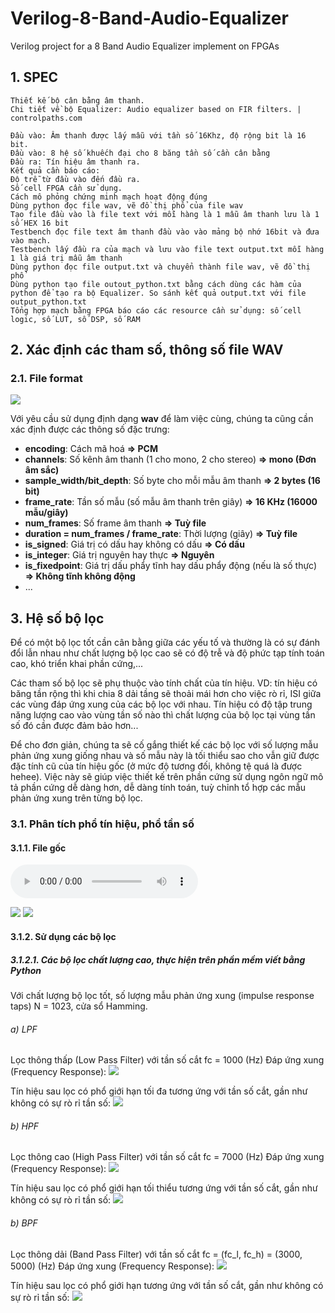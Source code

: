 # Verilog-8-Band-Audio-Equalizer
Verilog project for a 8 Band Audio Equalizer implement on FPGAs

## 1. SPEC
```
Thiết kế bộ cân bằng âm thanh. 
Chi tiết về bộ Equalizer: Audio equalizer based on FIR filters. | controlpaths.com

Đầu vào: Âm thanh được lấy mẫu với tần số 16Khz, độ rộng bit là 16 bit.
Đầu vào: 8 hệ số khuếch đại cho 8 băng tần số cần cân bằng
Đầu ra: Tín hiệu âm thanh ra. 
Kết quả cần báo cáo:
Độ trễ từ đầu vào đến đầu ra. 
Số cell FPGA cần sử dụng. 
Cách mô phỏng chứng minh mạch hoạt động đúng
Dùng python đọc file wav, vẽ đồ thị phổ của file wav
Tạo file đầu vào là file text với mỗi hàng là 1 mẫu âm thanh lưu là 1 số HEX 16 bit
Testbench đọc file text âm thanh đầu vào vào mảng bộ nhớ 16bit và đưa vào mạch. 
Testbench lấy đầu ra của mạch và lưu vào file text output.txt mỗi hàng 1 là giá trị mẫu âm thanh 
Dùng python đọc file output.txt và chuyển thành file wav, vẽ đồ thị phổ
Dùng python tạo file outout_python.txt bằng cách dùng các hàm của python để tạo ra bộ Equalizer. So sánh kết quả output.txt với file output_python.txt
Tổng hợp mạch bằng FPGA báo cáo các resource cần sử dụng: số cell logic, số LUT, số DSP, số RAM
```
## 2. Xác định các tham số, thông số file WAV
### 2.1. File format
<img src="./Wav/imgs/wav_structure.png">

Với yêu cầu sử dụng định dạng <b>wav</b> để làm việc cùng, chúng ta cũng cần xác định được các thông số đặc trưng:
- <b>encoding</b>: Cách mã hoá
  <b>=> PCM</b>
- <b>channels</b>: Số kênh âm thanh (1 cho mono, 2 cho stereo)
  <b>=> mono (Đơn âm sắc)</b>
- <b>sample_width/bit_depth</b>: Số byte cho mỗi mẫu âm thanh
  <b>=> 2 bytes (16 bit)</b>
- <b>frame_rate</b>: Tần số mẫu (số mẫu âm thanh trên giây)
  <b>=> 16 KHz (16000 mẫu/giây)</b>
- <b>num_frames</b>: Số frame âm thanh
  <b>=> Tuỳ file</b>
- <b>duration = num_frames / frame_rate</b>: Thời lượng (giây)
  <b>=> Tuỳ file</b>
- <b>is_signed</b>: Giá trị có dấu hay không có dấu
  <b>=> Có dấu</b>
- <b>is_integer</b>: Giá trị nguyên hay thực
  <b>=> Nguyên</b>
- <b>is_fixedpoint</b>: Giá trị dấu phẩy tĩnh hay dấu phẩy động (nếu là số thực)
  <b>=> Không tĩnh không động</b>
- ...

## 3. Hệ số bộ lọc
Để có một bộ lọc tốt cần cân bằng giữa các yếu tố và thường là có sự đánh đổi lẫn nhau như chất lượng bộ lọc cao sẽ có độ trễ và độ phức tạp tính toán cao, khó triển khai phần cứng,...

Các tham số bộ lọc sẽ phụ thuộc vào tính chất của tín hiệu. VD: tín hiệu có băng tần rộng thì khi chia 8 dải tầng sẽ thoải mái hơn cho việc rò rỉ, ISI giữa các vùng đáp ứng xung của các bộ lọc với nhau. Tín hiệu có độ tập trung năng lượng cao vào vùng tần số nào thì chất lượng của bộ lọc tại vùng tần số đó cần được đảm bảo hơn...

Để cho đơn giản, chúng ta sẽ cố gắng thiết kế các bộ lọc với số lượng mẫu phản ứng xung giống nhau và số mẫu này là tối thiểu sao cho vẫn giữ được đặc tính cũ của tín hiệu gốc (ở mức độ tương đối, không tệ quá là được hehee). Việc này sẽ giúp việc thiết kế trên phần cứng sử dụng ngôn ngữ mô tả phần cứng dễ dàng hơn, dễ dàng tính toán, tuỳ chỉnh tổ hợp các mẫu phản ứng xung trên từng bộ lọc.
### 3.1. Phân tích phổ tín hiệu, phổ tần số
#### 3.1.1. File gốc

<audio src="./Wav/wavs/tft.wav" controls preload></audio>

<img src="./Wav/imgs/tft_sig_freq.png">
<img src="./Wav/imgs/tft.png">

#### 3.1.2. Sử dụng các bộ lọc
##### 3.1.2.1. Các bộ lọc chất lượng cao, thực hiện trên phần mềm viết bằng Python
Với chất lượng bộ lọc tốt, số lượng mẫu phản ứng xung (impulse response taps) N = 1023, cửa sổ Hamming.
###### a) LPF
Lọc thông thấp (Low Pass Filter) với tần số cắt fc = 1000 (Hz)
Đáp ứng xung (Frequency Response):
<img src="./Wav/imgs/lpf.png">

Tín hiệu sau lọc có phổ giới hạn tối đa tương ứng với tần số cắt, gần như không có sự rò rỉ tần số:
<img src="./Wav/imgs/lpf_tft.png">

###### b) HPF
Lọc thông cao (High Pass Filter) với tần số cắt fc = 7000 (Hz)
Đáp ứng xung (Frequency Response):
<img src="./Wav/imgs/hpf.png">

Tín hiệu sau lọc có phổ giới hạn tối thiểu tương ứng với tần số cắt, gần như không có sự rò rỉ tần số:
<img src="./Wav/imgs/hpf_tft.png">

###### b) BPF
Lọc thông dải (Band Pass Filter) với tần số cắt fc = (fc_l, fc_h)  = (3000, 5000) (Hz)
Đáp ứng xung (Frequency Response):
<img src="./Wav/imgs/bpf.png">

Tín hiệu sau lọc có phổ giới hạn tương ứng với tần số cắt, gần như không có sự rò rỉ tần số:
<img src="./Wav/imgs/bpf_tft.png">